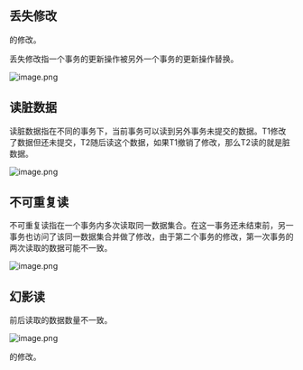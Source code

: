 ## 丢失修改

  的修改。

丢失修改指一个事务的更新操作被另外一个事务的更新操作替换。

![image.png](assets/image-20210816224336-gebiztw.png)

## 读脏数据

读脏数据指在不同的事务下，当前事务可以读到另外事务未提交的数据。T1修改了数据但还未提交，T2随后读这个数据，如果T1撤销了修改，那么T2读的就是脏数据。

![image.png](assets/image-20210816224701-0c0jcnl.png)

## 不可重复读

不可重复读指在一个事务内多次读取同一数据集合。在这一事务还未结束前，另一事务也访问了该同一数据集合并做了修改，由于第二个事务的修改，第一次事务的两次读取的数据可能不一致。

![image.png](assets/image-20210816225418-ie4q1ta.png)

## 幻影读

前后读取的数据数量不一致。

![image.png](assets/image-20210816225542-0hoadhr.png)

  的修改。